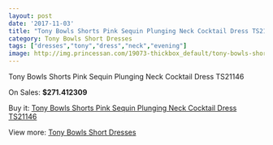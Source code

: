 ```yaml
---
layout: post
date: '2017-11-03'
title: "Tony Bowls Shorts Pink Sequin Plunging Neck Cocktail Dress TS21146"
category: Tony Bowls Short Dresses
tags: ["dresses","tony","dress","neck","evening"]
image: http://img.princessan.com/19073-thickbox_default/tony-bowls-shorts-pink-sequin-plunging-neck-cocktail-dress-ts21146.jpg
---
```

Tony Bowls Shorts Pink Sequin Plunging Neck Cocktail Dress TS21146

On Sales: **$271.412309**
<a href="https://www.princessan.com/en/tony-bowls-short-dresses/8638-tony-bowls-shorts-pink-sequin-plunging-neck-cocktail-dress-ts21146.html"><amp-img layout="responsive" width="600" height="600" src="//img.princessan.com/19073-thickbox_default/tony-bowls-shorts-pink-sequin-plunging-neck-cocktail-dress-ts21146.jpg" alt="Tony Bowls Shorts Pink Sequin Plunging Neck Cocktail Dress TS21146 0" /></a>
<a href="https://www.princessan.com/en/tony-bowls-short-dresses/8638-tony-bowls-shorts-pink-sequin-plunging-neck-cocktail-dress-ts21146.html"><amp-img layout="responsive" width="600" height="600" src="//img.princessan.com/19076-thickbox_default/tony-bowls-shorts-pink-sequin-plunging-neck-cocktail-dress-ts21146.jpg" alt="Tony Bowls Shorts Pink Sequin Plunging Neck Cocktail Dress TS21146 1" /></a>
<a href="https://www.princessan.com/en/tony-bowls-short-dresses/8638-tony-bowls-shorts-pink-sequin-plunging-neck-cocktail-dress-ts21146.html"><amp-img layout="responsive" width="600" height="600" src="//img.princessan.com/19075-thickbox_default/tony-bowls-shorts-pink-sequin-plunging-neck-cocktail-dress-ts21146.jpg" alt="Tony Bowls Shorts Pink Sequin Plunging Neck Cocktail Dress TS21146 2" /></a>
<a href="https://www.princessan.com/en/tony-bowls-short-dresses/8638-tony-bowls-shorts-pink-sequin-plunging-neck-cocktail-dress-ts21146.html"><amp-img layout="responsive" width="600" height="600" src="//img.princessan.com/19074-thickbox_default/tony-bowls-shorts-pink-sequin-plunging-neck-cocktail-dress-ts21146.jpg" alt="Tony Bowls Shorts Pink Sequin Plunging Neck Cocktail Dress TS21146 3" /></a>

Buy it: [Tony Bowls Shorts Pink Sequin Plunging Neck Cocktail Dress TS21146](https://www.princessan.com/en/tony-bowls-short-dresses/8638-tony-bowls-shorts-pink-sequin-plunging-neck-cocktail-dress-ts21146.html "Tony Bowls Shorts Pink Sequin Plunging Neck Cocktail Dress TS21146")

View more: [Tony Bowls Short Dresses](https://www.princessan.com/en/70-tony-bowls-short-dresses "Tony Bowls Short Dresses")